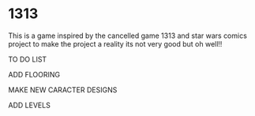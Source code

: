 # 1313
This is a game inspired by the cancelled game 1313 and star wars comics project to make the project a reality its not very good but oh well!!

TO DO LIST

ADD FLOORING

MAKE NEW CARACTER DESIGNS

ADD LEVELS

